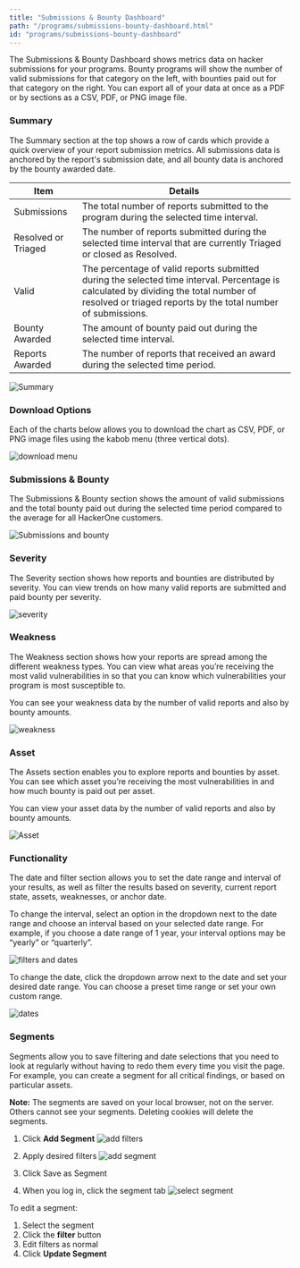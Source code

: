 ```yaml
---
title: "Submissions & Bounty Dashboard"
path: "/programs/submissions-bounty-dashboard.html"
id: "programs/submissions-bounty-dashboard"
---
```

The Submissions & Bounty Dashboard shows metrics data on hacker submissions for your programs. Bounty programs will show the number of valid submissions for that category on the left, with bounties paid out for that category on the right. You can export all of your data at once as a PDF or by sections as a CSV, PDF, or PNG image file.

### Summary
The Summary section at the top shows a row of cards which provide a quick overview of your report submission metrics. All submissions data is anchored by the report's submission date, and all bounty data is anchored by the bounty awarded date.

Item | Details
---- | ----------
Submissions |The total number of reports submitted to the program during the selected time interval.
Resolved or Triaged | The number of reports submitted during the selected time interval that are currently Triaged or closed as Resolved.
Valid | The percentage of valid reports submitted during the selected time interval. Percentage is calculated by dividing the total number of resolved or triaged reports by the total number of submissions.
Bounty Awarded | The amount of bounty paid out during the selected time interval.
Reports Awarded | The number of reports that received an award during the selected time period.

![Summary](./images/submission-bounty-dashboard-1.png)

### Download Options
Each of the charts below allows you to download the chart as CSV, PDF, or PNG image files using the kabob menu (three vertical dots).

![download menu](./images/submission-bounty-dashboard-2.png)

### Submissions & Bounty
The Submissions & Bounty section shows the amount of valid submissions and the total bounty paid out during the selected time period compared to the average for all HackerOne customers.

![Submissions and bounty](./images/submission-bounty-dashboard-3.png)

### Severity
The Severity section shows how reports and bounties are distributed by severity. You can view trends on how many valid reports are submitted and paid bounty per severity.

![severity](./images/submission-bounty-dashboard-4.png)

### Weakness
The Weakness section shows how your reports are spread among the different weakness types. You can view what areas you’re receiving the most valid vulnerabilities in so that you can know which vulnerabilities your program is most susceptible to.

You can see your weakness data by the number of valid reports and also by bounty amounts.

![weakness](./images/submission-bounty-dashboard-5.png)

### Asset
The Assets section enables you to explore reports and bounties by asset. You can see which asset you’re receiving the most vulnerabilities in and how much bounty is paid out per asset.

You can view your asset data by the number of valid reports and also by bounty amounts.

![Asset](./images/submission-bounty-dashboard-6.png)

### Functionality
The date and filter section allows you to set the date range and interval of your results, as well as filter the results based on severity, current report state, assets, weaknesses, or anchor date.

To change the interval, select an option in the dropdown next to the date range and choose an interval based on your selected date range. For example, if you choose a date range of 1 year, your interval options may be “yearly” or “quarterly”.

![filters and dates](./images/submission-bounty-dashboard-7.png)

To change the date, click the dropdown arrow next to the date and set your desired date range. You can choose a preset time range or set your own custom range.

![dates](./images/submission-bounty-dashboard-8.png)

### Segments
Segments allow you to save filtering and date selections that you need to look at regularly without having to redo them every time you visit the page. For example, you can create a segment for all critical findings, or based on particular assets.

**Note:** The segments are saved on your local browser, not on the server. Others cannot see your segments. Deleting cookies will delete the segments.

1. Click **Add Segment**
![add filters](./images/submission-bounty-dashboard-10.png)

2. Apply desired filters
![add segment](./images/submission-bounty-dashboard-9.png)

3. Click Save as Segment

4. When you log in, click the segment tab
![select segment](./images/submission-bounty-dashboard-11.png)

To edit a segment:
1. Select the segment
2. Click the **filter** button
3. Edit filters as normal
4. Click **Update Segment**
